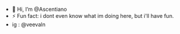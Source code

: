- 👋 Hi, I’m @Ascentiano
- ⚡ Fun fact: i dont even know what im doing here, but i'll have fun.
- ig : @veevaln


<!---
Ascentiano/Ascentiano is a ✨ special ✨ repository because its `README.md` (this file) appears on your GitHub profile.
You can click the Preview link to take a look at your changes.
--->
